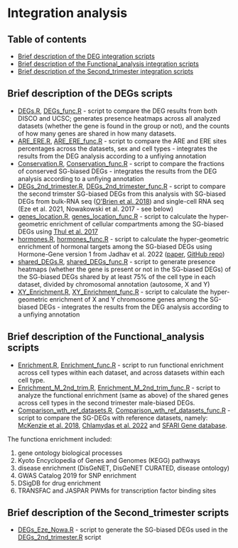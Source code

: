 # Integration analysis

## Table of contents
* [Brief description of the DEG integration scripts](#brief-description-of-the-deg-integration-scripts)
* [Brief description of the Functional_analysis integration scripts](#brief-description-of-the-functional_analysis-integration-scripts)
* [Brief description of the Second_trimester integration scripts](#brief-description-of-the-second_trimester-integration-scripts)



## Brief description of the DEGs scripts

* [DEGs.R](DEGs/DEGs.R), [DEGs_func.R](DEGs/DEGs_func.R) - script to compare the DEG results from both DISCO and UCSC; generates presence heatmaps across all analyzed datasets (whether the gene is found in the group or not), and the counts of how many genes are shared in how many datasets. 
* [ARE_ERE.R](DEGs/ARE_ERE.R), [ARE_ERE_func.R](DEGs/ARE_ERE_func.R) - script to compare the ARE  and ERE sites percentages across the datasets, sex and cell types - integrates the results from the DEG analysis according to a unfiying annotation
* [Conservation.R](DEGs/Conservation.R), [Conservation_func.R](DEGs/Conservation_func.R) - script to compare the fractions of conserved SG-biased DEGs - integrates the results from the DEG analysis according to a unfiying annotation
* [DEGs_2nd_trimester.R](DEGs/DEGs_2nd_trimester.R), [DEGs_2nd_trimester_func.R](DEGs/DEGs_2nd_trimester_func.R) - script to compare the second trimster SG-biased DEGs from this analysis with SG-biased DEGs from bulk-RNA seq ([O'Brien et al. 2018](https://genomebiology.biomedcentral.com/articles/10.1186/s13059-018-1567-1)) and single-cell RNA seq (Eze et al. 2021, Nowakowski et al. 2017 - see below)
* [genes_location.R](DEGs/genes_location.R), [genes_location_func.R](DEGs/genes_location_func.R) - script to calculate the hyper-geometric enrichment of cellular compartments among the SG-biased DEGs using [Thul et al. 2017](https://www.science.org/doi/10.1126/science.aal3321)
* [hormones.R](DEGs/hormones.R), [hormones_func.R](DEGs/hormones_func.R) - script to calculate the hyper-geometric enrichment of hormonal targets among the SG-biased DEGs using Hormone-Gene version 1 from Jadhav et al. 2022 ([paper](https://academic.oup.com/bioinformatics/article/38/20/4771/6674503), [GitHub repo](https://github.com/BIRDSgroup/BioEmbedS))
* [shared_DEGs.R](DEGs/shared_DEGs.R), [shared_DEGs_func.R](DEGs/shared_DEGs_func.R) - script to generate presence heatmaps (whether the gene is present or not in the SG-biased DEGs) of the SG-biased DEGs shared by at least 75% of the cell type in each dataset, divided by chromosomal annotation (autosome, X and Y)
* [XY_Enrichment.R](DEGs/XY_Enrichment.R), [XY_Enrichment_func.R](DEGs/XY_Enrichment_func.R) - script to calculate the hyper-geometric enrichment of X and Y chromosome genes among the SG-biased DEGs - integrates the results from the DEG analysis according to a unfiying annotation


## Brief description of the Functional_analysis scripts

* [Enrichment.R](Functional_analysis/Enrichment.R), [Enrichment_func.R](Functional_analysis/Enrichment_func.R) - script to run functional enrichment across cell types within each dataset, and across datasets within each cell type. 
* [Enrichment_M_2nd_trim.R](Functional_analysis/Enrichment_M_2nd_trim.R), [Enrichment_M_2nd_trim_func.R](Functional_analysis/Enrichment_M_2nd_trim_func.R) - script to analyze the functional enrichment (same as above) of the shared genes across cell types in the second trimester male-biased DEGs.
* [Comparison_wth_ref_datasets.R](Functional_analysis/Comparison_wth_ref_datasets.R), [Comparison_wth_ref_datasets_func.R](Functional_analysis/Comparison_wth_ref_datasets_func.R) - script to compare the SG-DEGs with reference datasets, namely: [McKenzie et al. 2018](https://www.nature.com/articles/s41598-018-27293-5), [Chlamydas et al. 2022](https://link.springer.com/article/10.1007/s00109-022-02227-x) and [SFARI Gene database](https://gene.sfari.org/database/human-gene/). 


The functiona enrichment included: 
1. gene ontology biological processes
2. Kyoto Encyclopedia of Genes and Genomes (KEGG) pathways
3. disease enrichment (DisGeNET, DisGeNET CURATED, disease ontology)
4. GWAS Catalog 2019 for SNP enrichment
5. DSigDB for drug enrichment
6. TRANSFAC and JASPAR PWMs for transcription factor binding sites


## Brief description of the Second_trimester scripts

* [DEGs_Eze_Nowa.R](Second_trimester/DEGs_Eze_Nowa.R) - script to generate the SG-biased DEGs used in the [DEGs_2nd_trimester.R](DEGs/DEGs_2nd_trimester.R) script